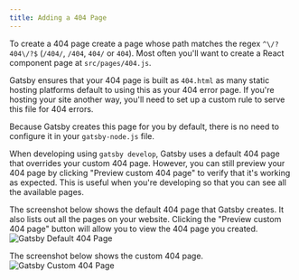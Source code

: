 ```yaml
---
title: Adding a 404 Page
---
```


To create a 404 page create a page whose path matches the regex
`^\/?404\/?$` (`/404/`, `/404`, `404/` or `404`). Most often you'll want to create a React component page at
`src/pages/404.js`.

Gatsby ensures that your 404 page is built as `404.html` as many static hosting
platforms default to using this as your 404 error page. If you're hosting your
site another way, you'll need to set up a custom rule to serve this file for 404
errors.

Because Gatsby creates this page for you by default, there is no need to configure
it in your `gatsby-node.js` file.

When developing using `gatsby develop`, Gatsby uses a default 404 page that
overrides your custom 404 page. However, you can still preview your 404 page by
clicking "Preview custom 404 page" to verify that it's working as expected. This is
useful when you're developing so that you can see all the available pages.

The screenshot below shows the default 404 page that Gatsby creates.
It also lists out all the pages on your website. Clicking the "Preview custom 404
page" button will allow you to view the 404 page you created.
![Gatsby Default 404 Page](./images/gatsby-default-404.png)

The screenshot below shows the custom 404 page.
![Gatsby Custom 404 Page](./images/gatsby-custom-404.png)
